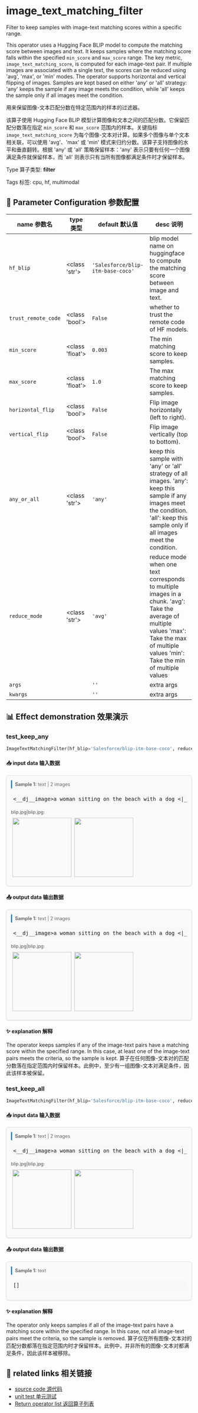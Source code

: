 # image_text_matching_filter

Filter to keep samples with image-text matching scores within a specific range.

This operator uses a Hugging Face BLIP model to compute the matching score between images and text. It keeps samples where the matching score falls within the specified `min_score` and `max_score` range. The key metric, `image_text_matching_score`, is computed for each image-text pair. If multiple images are associated with a single text, the scores can be reduced using 'avg', 'max', or 'min' modes. The operator supports horizontal and vertical flipping of images. Samples are kept based on either 'any' or 'all' strategy: 'any' keeps the sample if any image meets the condition, while 'all' keeps the sample only if all images meet the condition.

用来保留图像-文本匹配分数在特定范围内的样本的过滤器。

该算子使用 Hugging Face BLIP 模型计算图像和文本之间的匹配分数。它保留匹配分数落在指定 `min_score` 和 `max_score` 范围内的样本。关键指标 `image_text_matching_score` 为每个图像-文本对计算。如果多个图像与单个文本相关联，可以使用 'avg'、'max' 或 'min' 模式来归约分数。该算子支持图像的水平和垂直翻转。根据 'any' 或 'all' 策略保留样本：'any' 表示只要有任何一个图像满足条件就保留样本，而 'all' 则表示只有当所有图像都满足条件时才保留样本。

Type 算子类型: **filter**

Tags 标签: cpu, hf, multimodal

## 🔧 Parameter Configuration 参数配置
| name 参数名 | type 类型 | default 默认值 | desc 说明 |
|--------|------|--------|------|
| `hf_blip` | <class 'str'> | `'Salesforce/blip-itm-base-coco'` | blip model name on huggingface to compute the matching score between image and text. |
| `trust_remote_code` | <class 'bool'> | `False` | whether to trust the remote code of HF models. |
| `min_score` | <class 'float'> | `0.003` | The min matching score to keep samples. |
| `max_score` | <class 'float'> | `1.0` | The max matching score to keep samples. |
| `horizontal_flip` | <class 'bool'> | `False` | Flip image horizontally (left to right). |
| `vertical_flip` | <class 'bool'> | `False` | Flip image vertically (top to bottom). |
| `any_or_all` | <class 'str'> | `'any'` | keep this sample with 'any' or 'all' strategy of all images. 'any': keep this sample if any images meet the condition. 'all': keep this sample only if all images meet the condition. |
| `reduce_mode` | <class 'str'> | `'avg'` | reduce mode when one text corresponds to multiple images in a chunk. 'avg': Take the average of multiple values 'max': Take the max of multiple values 'min': Take the min of multiple values |
| `args` |  | `''` | extra args |
| `kwargs` |  | `''` | extra args |

## 📊 Effect demonstration 效果演示
### test_keep_any
```python
ImageTextMatchingFilter(hf_blip='Salesforce/blip-itm-base-coco', reduce_mode='avg', any_or_all='any', min_score=0.003, max_score=1.0)
```

#### 📥 input data 输入数据
<div class="sample-card" style="border:1px solid #ddd; padding:12px; margin:8px 0; border-radius:6px; background:#fafafa; box-shadow:0 1px 3px rgba(0,0,0,0.1);"><div class="sample-header" style="background:#f8f9fa; padding:4px 8px; margin-bottom:6px; border-radius:3px; font-size:0.9em; color:#666; border-left:3px solid #007acc;"><strong>Sample 1:</strong> text | 2 images</div><pre style="padding:6px; background:#f6f8fa; border-radius:4px; overflow-x:auto; white-space:pre; word-wrap:normal;">&lt;__dj__image&gt;a woman sitting on the beach with a dog &lt;|__dj__eoc|&gt; &lt;__dj__image&gt;a man sitting on the grass with a cat &lt;|__dj__eoc|&gt;</pre><div class="media-section" style="margin-bottom:8px;"><div class="media-label" style="font-size:0.85em; color:#666; margin-bottom:4px; font-weight:500;">blip.jpg|blip.jpg:</div><div class="image-grid"><img src="../../../tests/ops/data/blip.jpg" width="160" style="margin:4px;"/><img src="../../../tests/ops/data/blip.jpg" width="160" style="margin:4px;"/></div></div></div>

#### 📤 output data 输出数据
<div class="sample-card" style="border:1px solid #ddd; padding:12px; margin:8px 0; border-radius:6px; background:#fafafa; box-shadow:0 1px 3px rgba(0,0,0,0.1);"><div class="sample-header" style="background:#f8f9fa; padding:4px 8px; margin-bottom:6px; border-radius:3px; font-size:0.9em; color:#666; border-left:3px solid #007acc;"><strong>Sample 1:</strong> text | 2 images</div><pre style="padding:6px; background:#f6f8fa; border-radius:4px; overflow-x:auto; white-space:pre; word-wrap:normal;">&lt;__dj__image&gt;a woman sitting on the beach with a dog &lt;|__dj__eoc|&gt; &lt;__dj__image&gt;a man sitting on the grass with a cat &lt;|__dj__eoc|&gt;</pre><div class="media-section" style="margin-bottom:8px;"><div class="media-label" style="font-size:0.85em; color:#666; margin-bottom:4px; font-weight:500;">blip.jpg|blip.jpg:</div><div class="image-grid"><img src="../../../tests/ops/data/blip.jpg" width="160" style="margin:4px;"/><img src="../../../tests/ops/data/blip.jpg" width="160" style="margin:4px;"/></div></div></div>

#### ✨ explanation 解释
The operator keeps samples if any of the image-text pairs have a matching score within the specified range. In this case, at least one of the image-text pairs meets the criteria, so the sample is kept.
算子在任何图像-文本对的匹配分数落在指定范围内时保留样本。此例中，至少有一组图像-文本对满足条件，因此该样本被保留。

### test_keep_all
```python
ImageTextMatchingFilter(hf_blip='Salesforce/blip-itm-base-coco', reduce_mode='avg', any_or_all='all', min_score=0.003, max_score=1.0)
```

#### 📥 input data 输入数据
<div class="sample-card" style="border:1px solid #ddd; padding:12px; margin:8px 0; border-radius:6px; background:#fafafa; box-shadow:0 1px 3px rgba(0,0,0,0.1);"><div class="sample-header" style="background:#f8f9fa; padding:4px 8px; margin-bottom:6px; border-radius:3px; font-size:0.9em; color:#666; border-left:3px solid #007acc;"><strong>Sample 1:</strong> text | 2 images</div><pre style="padding:6px; background:#f6f8fa; border-radius:4px; overflow-x:auto; white-space:pre; word-wrap:normal;">&lt;__dj__image&gt;a woman sitting on the beach with a dog &lt;|__dj__eoc|&gt; &lt;__dj__image&gt;a man sitting on the grass with a cat &lt;|__dj__eoc|&gt;</pre><div class="media-section" style="margin-bottom:8px;"><div class="media-label" style="font-size:0.85em; color:#666; margin-bottom:4px; font-weight:500;">blip.jpg|blip.jpg:</div><div class="image-grid"><img src="../../../tests/ops/data/blip.jpg" width="160" style="margin:4px;"/><img src="../../../tests/ops/data/blip.jpg" width="160" style="margin:4px;"/></div></div></div>

#### 📤 output data 输出数据
<div class="sample-card" style="border:1px solid #ddd; padding:12px; margin:8px 0; border-radius:6px; background:#fafafa; box-shadow:0 1px 3px rgba(0,0,0,0.1);"><div class="sample-header" style="background:#f8f9fa; padding:4px 8px; margin-bottom:6px; border-radius:3px; font-size:0.9em; color:#666; border-left:3px solid #007acc;"><strong>Sample 1:</strong> text</div><pre style="padding:6px; background:#f6f8fa; border-radius:4px; overflow-x:auto; white-space:pre; word-wrap:normal;">[]</pre></div>

#### ✨ explanation 解释
The operator only keeps samples if all of the image-text pairs have a matching score within the specified range. In this case, not all image-text pairs meet the criteria, so the sample is removed.
算子仅在所有图像-文本对的匹配分数都落在指定范围内时才保留样本。此例中，并非所有的图像-文本对都满足条件，因此该样本被移除。


## 🔗 related links 相关链接
- [source code 源代码](../../../data_juicer/ops/filter/image_text_matching_filter.py)
- [unit test 单元测试](../../../tests/ops/filter/test_image_text_matching_filter.py)
- [Return operator list 返回算子列表](../../Operators.md)